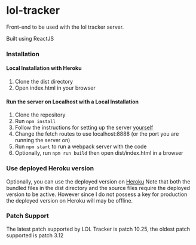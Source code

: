 # lol-tracker
Front-end to be used with the lol tracker server. 

Built using ReactJS

### Installation

#### Local Installation with Heroku
1. Clone the dist directory 
2. Open index.html in your browser

#### Run the server on Localhost with a Local Installation
1. Clone the repository
2. Run `npm install`
3. Follow the instructions for setting up the server [yourself](https://github.com/Justin-Lyy/lol-tracker-server "lol Tracker server")
4. Change the fetch routes to use localhost:8888 (or the port you are running the server on) 
5. Run `npm start` to run a webpack server with the code
4. Optionally, run `npm run build` then open dist/index.html in a browser

### Use deployed Heroku version
Optionally, you can use the deployed version on [Heroku](https://lol-stat-tracker-project.herokuapp.com/ "LOL Tracker")
Note that both the bundled files in the dist directory and the source files require the deployed version to be active. However since I do not possess a key for production the deployed version on Heroku will may be offline. 

### Patch Support

The latest patch supported by LOL Tracker is patch 10.25, the oldest patch supported is patch 3.12

